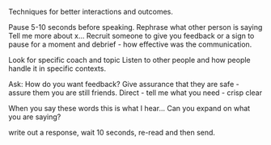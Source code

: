 Techniques for better interactions and outcomes.


Pause 5-10 seconds before speaking.
Rephrase what other person is saying
Tell me more about x...
Recruit someone to give you feedback or a sign to pause for a moment and debrief - how effective was the communication.
 
Look for specific coach and topic
Listen to other people and how people handle it in specific contexts.
 
Ask: How do you want feedback?
Give assurance that they are safe - assure them you are still friends.
Direct - tell me what you need - crisp clear
 
When you say these words this is what I hear...
Can you expand on what you are saying?
 

write out a response, wait 10 seconds, re-read and then send.